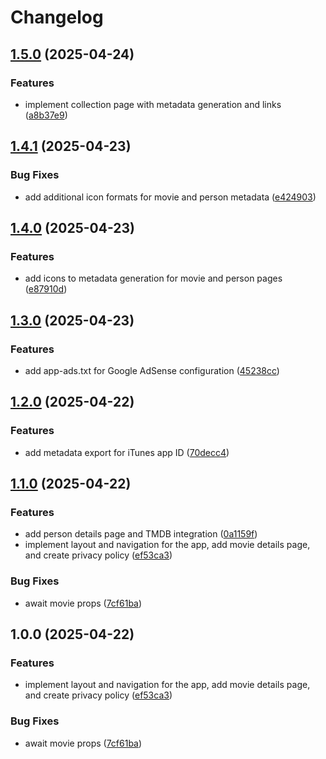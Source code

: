 # Changelog

## [1.5.0](https://github.com/cfoster5/lookforward-site-next/compare/v1.4.1...v1.5.0) (2025-04-24)


### Features

* implement collection page with metadata generation and links ([a8b37e9](https://github.com/cfoster5/lookforward-site-next/commit/a8b37e90fd551ff293d6120696b403981f6a9757))

## [1.4.1](https://github.com/cfoster5/lookforward-site-next/compare/v1.4.0...v1.4.1) (2025-04-23)


### Bug Fixes

* add additional icon formats for movie and person metadata ([e424903](https://github.com/cfoster5/lookforward-site-next/commit/e424903ea12b6a354a5bc3f225a1438873ee4d0a))

## [1.4.0](https://github.com/cfoster5/lookforward-site-next/compare/v1.3.0...v1.4.0) (2025-04-23)


### Features

* add icons to metadata generation for movie and person pages ([e87910d](https://github.com/cfoster5/lookforward-site-next/commit/e87910dfc3e737ad57910b7eb343a59dc6b9478d))

## [1.3.0](https://github.com/cfoster5/lookforward-site-next/compare/v1.2.0...v1.3.0) (2025-04-23)


### Features

* add app-ads.txt for Google AdSense configuration ([45238cc](https://github.com/cfoster5/lookforward-site-next/commit/45238cc79bec06067f227c08416f369018841354))

## [1.2.0](https://github.com/cfoster5/lookforward-site-next/compare/v1.1.0...v1.2.0) (2025-04-22)


### Features

* add metadata export for iTunes app ID ([70decc4](https://github.com/cfoster5/lookforward-site-next/commit/70decc4278c59fadb9375d27da2e2f4d729a4844))

## [1.1.0](https://github.com/cfoster5/lookforward-site-next/compare/v1.0.0...v1.1.0) (2025-04-22)


### Features

* add person details page and TMDB integration ([0a1159f](https://github.com/cfoster5/lookforward-site-next/commit/0a1159fcbb0c6a046c6bfb04ce16ad244411569d))
* implement layout and navigation for the app, add movie details page, and create privacy policy ([ef53ca3](https://github.com/cfoster5/lookforward-site-next/commit/ef53ca31d6d8e3a508cacb8da9cfff90e951424d))


### Bug Fixes

* await movie props ([7cf61ba](https://github.com/cfoster5/lookforward-site-next/commit/7cf61bac39a60178194b0206e180a2b7c3765d9e))

## 1.0.0 (2025-04-22)


### Features

* implement layout and navigation for the app, add movie details page, and create privacy policy ([ef53ca3](https://github.com/cfoster5/lookforward-site-next/commit/ef53ca31d6d8e3a508cacb8da9cfff90e951424d))


### Bug Fixes

* await movie props ([7cf61ba](https://github.com/cfoster5/lookforward-site-next/commit/7cf61bac39a60178194b0206e180a2b7c3765d9e))
